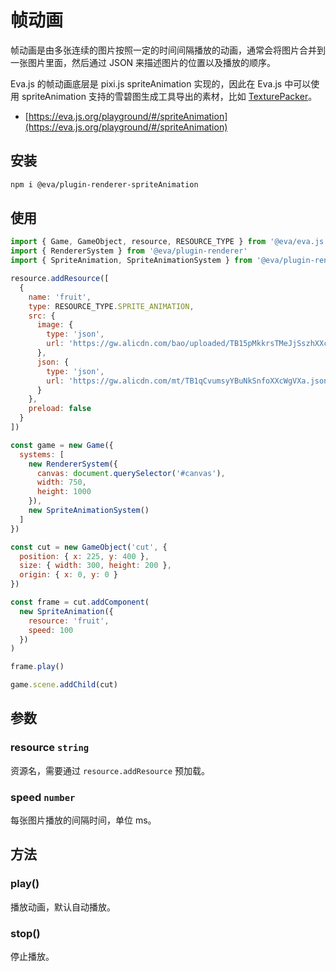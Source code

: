 # 帧动画

帧动画是由多张连续的图片按照一定的时间间隔播放的动画，通常会将图片合并到一张图片里面，然后通过 JSON 来描述图片的位置以及播放的顺序。

Eva.js 的帧动画底层是 pixi.js spriteAnimation 实现的，因此在 Eva.js 中可以使用 spriteAnimation 支持的雪碧图生成工具导出的素材，比如 [TexturePacker](https://www.codeandweb.com/texturepacker/tutorials/how-to-create-sprite-sheets-and-animations-with-pixijs5)。

- [https://eva.js.org/playground/#/spriteAnimation](https://eva.js.org/playground/#/spriteAnimation)

## 安装

```bash
npm i @eva/plugin-renderer-spriteAnimation
```

## 使用

```js
import { Game, GameObject, resource, RESOURCE_TYPE } from '@eva/eva.js'
import { RendererSystem } from '@eva/plugin-renderer'
import { SpriteAnimation, SpriteAnimationSystem } from '@eva/plugin-renderer-spriteAnimation'

resource.addResource([
  {
    name: 'fruit',
    type: RESOURCE_TYPE.SPRITE_ANIMATION,
    src: {
      image: {
        type: 'json',
        url: 'https://gw.alicdn.com/bao/uploaded/TB15pMkkrsTMeJjSszhXXcGCFXa-377-1070.png'
      },
      json: {
        type: 'json',
        url: 'https://gw.alicdn.com/mt/TB1qCvumsyYBuNkSnfoXXcWgVXa.json'
      }
    },
    preload: false
  }
])

const game = new Game({
  systems: [
    new RendererSystem({
      canvas: document.querySelector('#canvas'),
      width: 750,
      height: 1000
    }),
    new SpriteAnimationSystem()
  ]
})

const cut = new GameObject('cut', {
  position: { x: 225, y: 400 },
  size: { width: 300, height: 200 },
  origin: { x: 0, y: 0 }
})

const frame = cut.addComponent(
  new SpriteAnimation({
    resource: 'fruit',
    speed: 100
  })
)

frame.play()

game.scene.addChild(cut)
```

## 参数

### resource `string` 

资源名，需要通过 `resource.addResource` 预加载。

### speed `number` 

每张图片播放的间隔时间，单位 ms。

## 方法

### play()

播放动画，默认自动播放。

### stop()

停止播放。

<br/>
<br/>
<br/>
<br/>
<br/>
